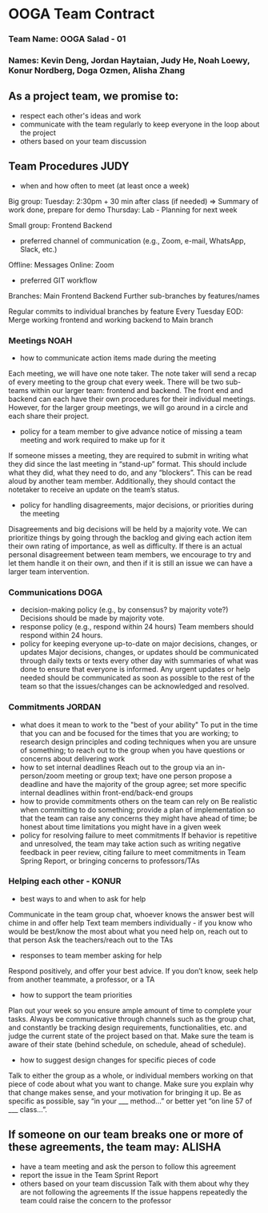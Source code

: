 # OOGA Team Contract
### Team Name: OOGA Salad - 01
### Names: Kevin Deng, Jordan Haytaian, Judy He, Noah Loewy, Konur Nordberg, Doga Ozmen, Alisha Zhang

## As a project team, we promise to:
* respect each other's ideas and work
* communicate with the team regularly to keep everyone in the loop about the project
* others based on your team discussion

## Team Procedures JUDY
* when and how often to meet (at least once a week)

Big group:
Tuesday: 2:30pm + 30 min after class (if needed) ⇒ Summary of work done, prepare for demo
Thursday: Lab - Planning for next week

Small group:
Frontend
Backend

* preferred channel of communication (e.g., Zoom, e-mail, WhatsApp, Slack, etc.)

Offline: Messages
Online: Zoom

* preferred GIT workflow

Branches:
Main
Frontend
Backend
Further sub-branches by features/names

Regular commits to individual branches by feature
Every Tuesday EOD: Merge working frontend and working backend to Main branch


### Meetings NOAH
* how to communicate action items made during the meeting

Each meeting, we will have one note taker. The note taker will send a recap of every meeting to the group chat every week. There will be two sub-teams within our larger team: frontend and backend. The front end and backend can each have their own procedures for their individual meetings. However, for the larger group meetings, we will go around in a circle and each share their project.

* policy for a team member to give advance notice of missing a team meeting and work required to make up for it


If someone misses a meeting, they are required to submit in writing what they did since the last meeting in “stand-up” format. This should include what they did, what they need to do, and any “blockers”. This can be read aloud by another team member. Additionally, they should contact the notetaker to receive an update on the team’s status.

* policy for handling disagreements, major decisions, or priorities during the meeting

Disagreements and big decisions will be held by a majority vote. We can prioritize things by going through the backlog and giving each action item their own rating of importance, as well as difficulty. If there is an actual personal disagreement between team members, we encourage to try and let them handle it on their own, and then if it is still an issue we can have a larger team intervention.

### Communications DOGA
* decision-making policy (e.g., by consensus? by majority vote?)
  Decisions should be made by majority vote.
* response policy (e.g., respond within 24 hours)
  Team members should respond within 24 hours.
* policy for keeping everyone up-to-date on major decisions, changes, or updates
  Major decisions, changes, or updates should be communicated through daily texts or texts every other day with summaries of what was done to ensure that everyone is informed. Any urgent updates or help needed should be communicated as soon as possible to the rest of the team so that the issues/changes can be acknowledged and resolved.


### Commitments JORDAN
* what does it mean to work to the "best of your ability"
  To put in the time that you can and be focused for the times that you are working; to research design principles and coding techniques when you are unsure of something; to reach out to the group when you have questions or concerns about delivering work
* how to set internal deadlines
  Reach out to the group via an in-person/zoom meeting or group text; have one person propose a deadline and have the majority of the group agree; set more specific internal deadlines within front-end/back-end groups
* how to provide commitments others on the team can rely on
  Be realistic when committing to do something; provide a plan of implementation so that the team can raise any concerns they might have ahead of time; be honest about time limitations you might have in a given week
* policy for resolving failure to meet commitments
  If behavior is repetitive and unresolved, the team may take action such as writing negative feedback in peer review, citing failure to meet commitments in Team Spring Report, or bringing concerns to professors/TAs


### Helping each other - KONUR
* best ways to and when to ask for help

Communicate in the team group chat, whoever knows the answer best will chime in and offer help
Text team members individually - if you know who would be best/know the most about what you need help on, reach out to that person
Ask the teachers/reach out to the TAs

* responses to team member asking for help

Respond positively, and offer your best advice. If you don’t know, seek help from another teammate, a professor, or a TA

* how to support the team priorities

Plan out your week so you ensure ample amount of time to complete your tasks. Always be communicative through channels such as the group chat, and constantly be tracking design requirements, functionalities, etc. and judge the current state of the project based on that. Make sure the team is aware of their state (behind schedule, on schedule, ahead of schedule).

* how to suggest design changes for specific pieces of code

Talk to either the group as a whole, or individual members working on that piece of code about what you want to change. Make sure you explain why that change makes sense, and your motivation for bringing it up. Be as specific as possible, say “in your ___ method…” or better yet “on line 57 of ___ class…”.


## If someone on our team breaks one or more of these agreements, the team may: ALISHA
* have a team meeting and ask the person to follow this agreement
* report the issue in the Team Sprint Report
* others based on your team discussion
  Talk with them about why they are not following the agreements
  If the issue happens repeatedly the team could raise the concern to the professor



